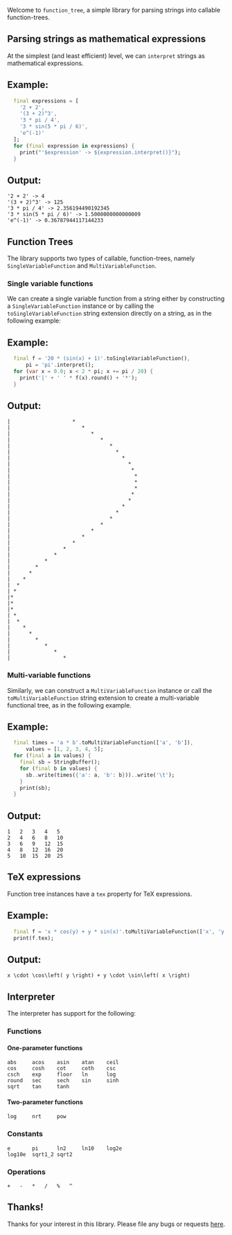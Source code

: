  Welcome to `function_tree`, a simple library for parsing strings
 into callable function-trees.

 ## Parsing strings as mathematical expressions

 At the simplest (and least efficient) level, we can
 `interpret` strings as mathematical
 expressions.


## Example:

```dart
  final expressions = [
    '2 + 2',
    '(3 + 2)^3',
    '3 * pi / 4',
    '3 * sin(5 * pi / 6)',
    'e^(-1)'
  ];
  for (final expression in expressions) {
    print("'$expression' -> ${expression.interpret()}");
  }
```

## Output:

```text
'2 + 2' -> 4
'(3 + 2)^3' -> 125
'3 * pi / 4' -> 2.356194490192345
'3 * sin(5 * pi / 6)' -> 1.5000000000000009
'e^(-1)' -> 0.36787944117144233
```

 ## Function Trees

 The library supports two types of callable,
 function-trees, namely `SingleVariableFunction`
 and `MultiVariableFunction`.

 ### Single variable functions

 We can create a single variable function from
 a string either by constructing a `SingleVariableFunction`
 instance or by calling the `toSingleVariableFunction`
 string extension directly on a string, as in the following
 example:


## Example:

```dart
  final f = '20 * (sin(x) + 1)'.toSingleVariableFunction(),
      pi = 'pi'.interpret();
  for (var x = 0.0; x < 2 * pi; x += pi / 20) {
    print('|' + ' ' * f(x).round() + '*');
  }
```

## Output:

```text
|                    *
|                       *
|                          *
|                             *
|                                *
|                                  *
|                                    *
|                                      *
|                                       *
|                                        *
|                                        *
|                                        *
|                                       *
|                                      *
|                                    *
|                                  *
|                                *
|                             *
|                          *
|                       *
|                    *
|                 *
|              *
|           *
|        *
|      *
|    *
|  *
| *
|*
|*
|*
| *
|  *
|    *
|      *
|        *
|           *
|              *
|                 *
```

 ### Multi-variable functions

 Similarly, we can construct a `MultiVariableFunction`
 instance or call the `toMultiVariableFunction` string extension
 to create a multi-variable functional tree, as in
 the following example.


## Example:

```dart
  final times = 'a * b'.toMultiVariableFunction(['a', 'b']),
      values = [1, 2, 3, 4, 5];
  for (final a in values) {
    final sb = StringBuffer();
    for (final b in values) {
      sb..write(times({'a': a, 'b': b}))..write('\t');
    }
    print(sb);
  }
```

## Output:

```text
1	2	3	4	5	
2	4	6	8	10	
3	6	9	12	15	
4	8	12	16	20	
5	10	15	20	25	
```

 ## TeX expressions

 Function tree instances have a `tex` property for
 TeX expressions.


## Example:

```dart
  final f = 'x * cos(y) + y * sin(x)'.toMultiVariableFunction(['x', 'y']);
  print(f.tex);
```

## Output:

```text
x \cdot \cos\left( y \right) + y \cdot \sin\left( x \right)
```


 ## Interpreter

 The interpreter has support for the following:

 ### Functions

 #### One-parameter functions

 ```
 abs     acos    asin    atan    ceil
 cos     cosh    cot     coth    csc
 csch    exp     floor   ln      log
 round   sec     sech    sin     sinh
 sqrt    tan     tanh
 ```

 #### Two-parameter functions

 ```
 log     nrt     pow
 ```

 ### Constants

 ```
 e       pi      ln2     ln10    log2e
 log10e  sqrt1_2 sqrt2
 ```

 ### Operations

 ```
 +   -   *   /   %   ^
 ```

 ## Thanks!

 Thanks for your interest in this library. Please file any bugs or requests [here](https://github.com/ram6ler/function-tree/issues).

